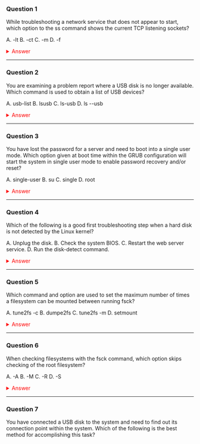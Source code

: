 ### Question 1

While troubleshooting a network service that does not appear to start, which option to the ss command shows the current TCP listening sockets?

A. -lt
B. -ct
C. -m
D. -f

<details>
<summary style="color: red;">Answer</summary>

A. -lt

**Explanation:**
The -l option displays listening ports and the -t option limits the ports to TCP only,
thus making -lt correct. The -m option shows socket memory usage and -f is used to define the family
to return. There is no -c option, thus making option B incorrect.

**Example:**

```bash
ss -lt
```

</details>

---

### Question 2

You are examining a problem report where a USB disk is no longer available. Which command is used to obtain a list of USB devices?

A. usb-list
B. lsusb
C. ls-usb
D. ls --usb

<details>
<summary style="color: red;">Answer</summary>

B. lsusb

**Explanation:**
The lsusb command is used to obtain a basic list of USB devices on a system. The other commands are not valid. In the case of option D, the ls command is valid,
but there is no --usb option.

**Example:**

```bash
lsusb

# Output
Bus 002 Device 001: ID 1d6b:0003 Linux Foundation 3.0 root hub
Bus 001 Device 003: ID 0bda:0129 Realtek Semiconductor Corp. RTS5129 Card Reader Controller
Bus 001 Device 002: ID 0bda:57b5 Realtek Semiconductor Corp.
```

</details>

---

### Question 3

You have lost the password for a server and need to boot into a single user mode. Which option given at boot time within the GRUB configuration will start the
system in single user mode to enable password recovery and/or reset?

A. single-user
B. su
C. single
D. root

<details>
<summary style="color: red;">Answer</summary>

C. single

**Explanation:**
The keyword single given on the Linux kernel command line will boot the system into single user mode. The other options are not valid. The su command is used to switch users and the root option is used to boot the system as the root user. The single-user option is not valid.

**Example:**

```bash
# At the GRUB menu, press 'e' to edit the boot configuration
# Add 'single' to the end of the line starting with 'linux'
linux /boot/vmlinuz-5.4.0-42-generic root=UUID=1a2b3c4d-5e6f-7g8h-9i0j-1k2l3m4n5o6p ro quiet splash single
```

</details>

---

### Question 4

Which of the following is a good first troubleshooting step when a hard disk is not detected by the Linux kernel?

A. Unplug the disk.
B. Check the system BIOS.
C. Restart the web server service.
D. Run the disk-detect command.

<details>
<summary style="color: red;">Answer</summary>

B. Check the system BIOS.

**Explanation:**
Checking to ensure that the disk is detected in the BIOS is a good first step in troubleshooting. Option A, unplugging the disk, won't help it to be detected.
Restarting the web server won't help detect the disk, and the disk-detect command does not exist.

</details>

---

### Question 5

Which command and option are used to set the maximum number of times a filesystem can be mounted between running fsck?

A. tune2fs -c
B. dumpe2fs
C. tune2fs -m
D. setmount

<details>
<summary style="color: red;">Answer</summary>

A. tune2fs -c

**Explanation:**
The tune2fs command is used for this purpose, and the -c option sets the mount count for the specified partition. The dumpe2fs command is used to print the superblock
and block group information for the filesystem. The -m option is used to set the percentage of reserved blocks for the filesystem. The setmount command does not exist.

**Example:**

```bash
tune2fs -c 30 /dev/sda1

# Output
Setting maximal mount count to 30

tune2fs -l /dev/sda1 | grep 'Mount count'

# Output
Mount count:              1
```

</details>

---

### Question 6

When checking filesystems with the fsck command, which option skips checking of the root filesystem?

A. -A
B. -M
C. -R
D. -S

<details>
<summary style="color: red;">Answer</summary>

C. -R

**Explanation:**
The -R option skips the root filesystem when the -A option is used. The -M option does not check mounted filesystems.
The -S option skips checking the root filesystem, but only when the -A option is not used. The -A option checks all filesystems.

**Example:**

```bash
fsck -AR -y

# Output
fsck from util-linux 2.34
[/sbin/fsck.ext4 (1) -- /] fsck.ext4 -a /dev/sda1
/dev/sda1: clean, 11/655360 files, 123456/2621440 blocks
[/sbin/fsck.ext4 (1) -- /boot] fsck.ext4 -a /dev/sda2
/dev/sda2: clean, 11/655360 files, 123456/2621440 blocks
```

</details>

---

### Question 7

You have connected a USB disk to the system and need to find out its connection point within the system.
Which of the following is the best method for accomplishing this task?
